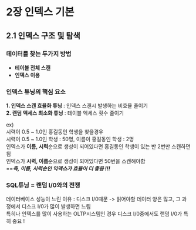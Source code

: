 # 2장 인덱스 기본
## 2.1 인덱스 구조 및 탐색
### 데이터를 찾는 두가지 방법  
- **테이블 전체 스캔**
- **인덱스 이용**

### 인덱스 튜닝의 핵심 요소  
**1. 인덱스 스캔 효율화 튜닝** : 인덱스 스캔시 발생하는 비효율 줄이기  
**2. 랜덤 액세스 최소화 튜닝** : 테이블 엑세스 횟수 줄이기

ex)  
     시력이 0.5 ~ 1.0인 홍길동인 학생을 찾을경우   
     시력이 0.5 ~ 1.0인 학생 : 50명, 이름이 홍길동인 학생 : 2명   
     인덱스가 **이름, 시력**순으로 생성이 되어있다면 홍길동인 학생이 있는 반 2번만 스캔하면 됨   
     인덱스가 **시력, 이름**순으로 생성이 되어있다면 50번을 스캔해야함   
     ==***즉, 이름, 시력순인 익덱스가 효율이 더 좋음 !!!***

### SQL튜닝 = 랜덤 I/0와의 전쟁
데이터베이스 성능이 느린 이유 : 디스크 I/0때문 -> 읽어야할 데이터 양은 많고, 그 과정에서 디스크  I/0가 많이 발생하면 느림  
특히나 인덱스를 많이 사용하는 OLTP시스템인 경우 디스크 I/0중에서도 랜덤 I/0가 특히 중요 ! 



    

 

  

